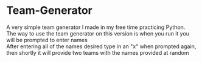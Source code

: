 # Team-Generator
A very simple team generator I made in my free time practicing Python. <br> 
The way to use the team generator on this version is when you run it you will be prompted to enter names <br>
After entering all of the names desired type in an "x" when prompted again, then shortly it will provide two teams with the names provided at random
